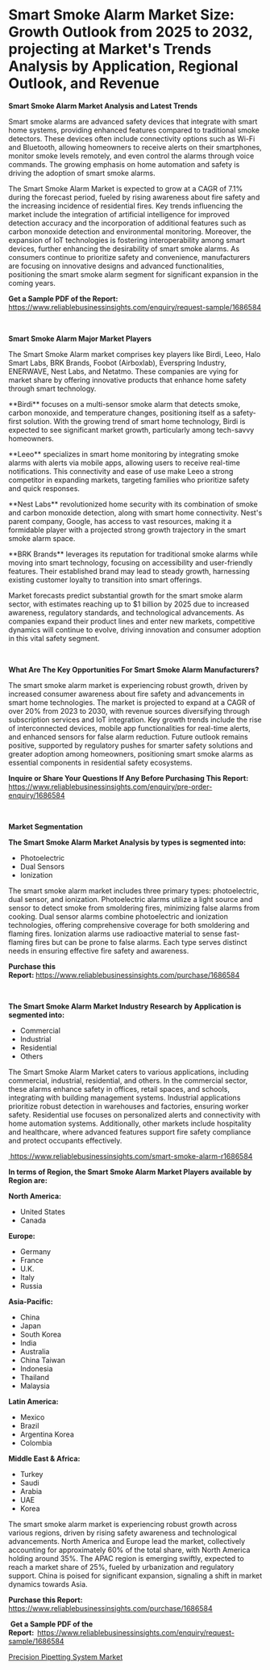 <p><h1>Smart Smoke Alarm Market Size: Growth Outlook from 2025 to 2032, projecting at Market's Trends Analysis by Application, Regional Outlook, and Revenue</h1></p><p><strong>Smart Smoke Alarm Market Analysis and Latest Trends</strong></p>
<p><p>Smart smoke alarms are advanced safety devices that integrate with smart home systems, providing enhanced features compared to traditional smoke detectors. These devices often include connectivity options such as Wi-Fi and Bluetooth, allowing homeowners to receive alerts on their smartphones, monitor smoke levels remotely, and even control the alarms through voice commands. The growing emphasis on home automation and safety is driving the adoption of smart smoke alarms.</p><p>The Smart Smoke Alarm Market is expected to grow at a CAGR of 7.1% during the forecast period, fueled by rising awareness about fire safety and the increasing incidence of residential fires. Key trends influencing the market include the integration of artificial intelligence for improved detection accuracy and the incorporation of additional features such as carbon monoxide detection and environmental monitoring. Moreover, the expansion of IoT technologies is fostering interoperability among smart devices, further enhancing the desirability of smart smoke alarms. As consumers continue to prioritize safety and convenience, manufacturers are focusing on innovative designs and advanced functionalities, positioning the smart smoke alarm segment for significant expansion in the coming years.</p></p>
<p><strong>Get a Sample PDF of the Report:&nbsp;</strong> <a href="https://www.reliablebusinessinsights.com/enquiry/request-sample/1686584?utm_campaign=3542&utm_medium=2&utm_source=Github&utm_content=ia&utm_term=26032025&utm_id=smart-smoke-alarm">https://www.reliablebusinessinsights.com/enquiry/request-sample/1686584</a></p>
<p>&nbsp;</p>
<p><strong>Smart Smoke Alarm Major Market Players</strong></p>
<p><p>The Smart Smoke Alarm market comprises key players like Birdi, Leeo, Halo Smart Labs, BRK Brands, Foobot (Airboxlab), Everspring Industry, ENERWAVE, Nest Labs, and Netatmo. These companies are vying for market share by offering innovative products that enhance home safety through smart technology.</p><p>**Birdi** focuses on a multi-sensor smoke alarm that detects smoke, carbon monoxide, and temperature changes, positioning itself as a safety-first solution. With the growing trend of smart home technology, Birdi is expected to see significant market growth, particularly among tech-savvy homeowners.</p><p>**Leeo** specializes in smart home monitoring by integrating smoke alarms with alerts via mobile apps, allowing users to receive real-time notifications. This connectivity and ease of use make Leeo a strong competitor in expanding markets, targeting families who prioritize safety and quick responses.</p><p>**Nest Labs** revolutionized home security with its combination of smoke and carbon monoxide detection, along with smart home connectivity. Nest's parent company, Google, has access to vast resources, making it a formidable player with a projected strong growth trajectory in the smart smoke alarm space.</p><p>**BRK Brands** leverages its reputation for traditional smoke alarms while moving into smart technology, focusing on accessibility and user-friendly features. Their established brand may lead to steady growth, harnessing existing customer loyalty to transition into smart offerings.</p><p>Market forecasts predict substantial growth for the smart smoke alarm sector, with estimates reaching up to $1 billion by 2025 due to increased awareness, regulatory standards, and technological advancements. As companies expand their product lines and enter new markets, competitive dynamics will continue to evolve, driving innovation and consumer adoption in this vital safety segment.</p></p>
<p>&nbsp;</p>
<p><strong>What Are The Key Opportunities For Smart Smoke Alarm Manufacturers?</strong></p>
<p><p>The smart smoke alarm market is experiencing robust growth, driven by increased consumer awareness about fire safety and advancements in smart home technologies. The market is projected to expand at a CAGR of over 20% from 2023 to 2030, with revenue sources diversifying through subscription services and IoT integration. Key growth trends include the rise of interconnected devices, mobile app functionalities for real-time alerts, and enhanced sensors for false alarm reduction. Future outlook remains positive, supported by regulatory pushes for smarter safety solutions and greater adoption among homeowners, positioning smart smoke alarms as essential components in residential safety ecosystems.</p></p>
<p><strong>Inquire or Share Your Questions If Any Before Purchasing This Report:</strong> <a href="https://www.reliablebusinessinsights.com/enquiry/pre-order-enquiry/1686584?utm_campaign=3542&utm_medium=2&utm_source=Github&utm_content=ia&utm_term=26032025&utm_id=smart-smoke-alarm">https://www.reliablebusinessinsights.com/enquiry/pre-order-enquiry/1686584</a></p>
<p>&nbsp;</p>
<p><strong>Market Segmentation</strong></p>
<p><strong>The Smart Smoke Alarm Market Analysis by types is segmented into:</strong></p>
<p><ul><li>Photoelectric</li><li>Dual Sensors</li><li>Ionization</li></ul></p>
<p><p>The smart smoke alarm market includes three primary types: photoelectric, dual sensor, and ionization. Photoelectric alarms utilize a light source and sensor to detect smoke from smoldering fires, minimizing false alarms from cooking. Dual sensor alarms combine photoelectric and ionization technologies, offering comprehensive coverage for both smoldering and flaming fires. Ionization alarms use radioactive material to sense fast-flaming fires but can be prone to false alarms. Each type serves distinct needs in ensuring effective fire safety and awareness.</p></p>
<p><strong>Purchase this Report:&nbsp;</strong><a href="https://www.reliablebusinessinsights.com/purchase/1686584?utm_campaign=3542&utm_medium=2&utm_source=Github&utm_content=ia&utm_term=26032025&utm_id=smart-smoke-alarm">https://www.reliablebusinessinsights.com/purchase/1686584</a></p>
<p>&nbsp;</p>
<p><strong>The Smart Smoke Alarm Market Industry Research by Application is segmented into:</strong></p>
<p><ul><li>Commercial</li><li>Industrial</li><li>Residential</li><li>Others</li></ul></p>
<p><p>The Smart Smoke Alarm Market caters to various applications, including commercial, industrial, residential, and others. In the commercial sector, these alarms enhance safety in offices, retail spaces, and schools, integrating with building management systems. Industrial applications prioritize robust detection in warehouses and factories, ensuring worker safety. Residential use focuses on personalized alerts and connectivity with home automation systems. Additionally, other markets include hospitality and healthcare, where advanced features support fire safety compliance and protect occupants effectively.</p></p>
<p><a href="https://www.reliablebusinessinsights.com/smart-smoke-alarm-r1686584?utm_campaign=3542&utm_medium=2&utm_source=Github&utm_content=ia&utm_term=26032025&utm_id=smart-smoke-alarm">&nbsp;https://www.reliablebusinessinsights.com/smart-smoke-alarm-r1686584</a></p>
<p><strong>In terms of Region, the Smart Smoke Alarm Market Players available by Region are:</strong></p>
<p>
    <p> <strong> North America: </strong>
        <ul>
            <li>United States</li>
            <li>Canada</li>
        </ul>
        </p> 
    <p> <strong> Europe: </strong>
        <ul>
            <li>Germany</li>
            <li>France</li>
            <li>U.K.</li>
            <li>Italy</li>
            <li>Russia</li>
        </ul>
        </p> 
    <p> <strong> Asia-Pacific: </strong>
        <ul>
            <li>China</li>
            <li>Japan</li>
            <li>South Korea</li>
            <li>India</li>
            <li>Australia</li>
            <li>China Taiwan</li>
            <li>Indonesia</li>
            <li>Thailand</li>
            <li>Malaysia</li>
        </ul>
        </p> 
    <p> <strong> Latin America: </strong>
        <ul>
            <li>Mexico</li>
            <li>Brazil</li>
            <li>Argentina Korea</li>
            <li>Colombia</li>
        </ul>
        </p> 
    <p> <strong> Middle East & Africa: </strong>
        <ul>
            <li>Turkey</li>
            <li>Saudi</li>
            <li>Arabia</li>
            <li>UAE</li>
            <li>Korea</li>
        </ul>
    </p>
    </p>
<p><p>The smart smoke alarm market is experiencing robust growth across various regions, driven by rising safety awareness and technological advancements. North America and Europe lead the market, collectively accounting for approximately 60% of the total share, with North America holding around 35%. The APAC region is emerging swiftly, expected to reach a market share of 25%, fueled by urbanization and regulatory support. China is poised for significant expansion, signaling a shift in market dynamics towards Asia.</p></p>
<p><strong>Purchase this Report: </strong><a href="https://www.reliablebusinessinsights.com/purchase/1686584?utm_campaign=3542&utm_medium=2&utm_source=Github&utm_content=ia&utm_term=26032025&utm_id=smart-smoke-alarm">https://www.reliablebusinessinsights.com/purchase/1686584</a></p>
<p>&nbsp;<strong>Get a Sample PDF of the Report:&nbsp;&nbsp;</strong><a href="https://www.reliablebusinessinsights.com/enquiry/request-sample/1686584?utm_campaign=3542&utm_medium=2&utm_source=Github&utm_content=ia&utm_term=26032025&utm_id=smart-smoke-alarm">https://www.reliablebusinessinsights.com/enquiry/request-sample/1686584</a></p>
<p><strong></strong></p>
<p><p><a href="https://github.com/oshrykauraj7/Market-Research-Report-List-1/blob/main/precision-pipetting-system-market.md?utm_campaign=3542&utm_medium=2&utm_source=Github&utm_content=ia&utm_term=26032025&utm_id=smart-smoke-alarm">Precision Pipetting System Market</a></p></p>